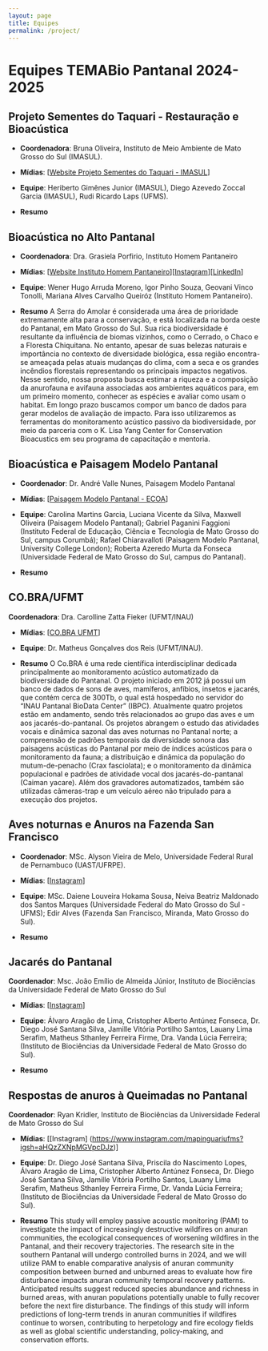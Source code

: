 ```yaml
---
layout: page
title: Equipes
permalink: /project/
---
```

# **Equipes TEMABio Pantanal 2024-2025**

## Projeto Sementes do Taquari - Restauração e Bioacústica

* **Coordenadora**: Bruna Oliveira, Instituto de Meio Ambiente de Mato Grosso do Sul (IMASUL).

* **Mídias**: [[Website Projeto Sementes do Taquari - IMASUL](https://storymaps.arcgis.com/stories/ef35a57241114b789de6725ea7f795bf[Instagram])]

* **Equipe**: Heriberto Gimênes Junior (IMASUL), Diego Azevedo Zoccal Garcia (IMASUL), Rudi Ricardo Laps (UFMS).

* **Resumo**

## Bioacústica no Alto Pantanal

* **Coordenadora**: Dra. Grasiela Porfirio, Instituto Homem Pantaneiro

* **Mídias**: [[Website Instituto Homem Pantaneiro](https://institutohomempantaneiro.org.br/)][[Instagram](https://www.instagram.com/ihp_pantanal_/)][[LinkedIn](https://www.linkedin.com/company/ihppantanal/?originalSubdomain=br)]

* **Equipe**: Wener Hugo Arruda Moreno, Igor Pinho Souza, Geovani Vinco Tonolli, Mariana Alves Carvalho Queiróz (Instituto Homem Pantaneiro).

* **Resumo**
A Serra do Amolar é considerada uma área de prioridade extremamente alta para a conservação, e está localizada na borda oeste do Pantanal, em Mato Grosso do Sul. Sua rica biodiversidade é resultante da influência de biomas vizinhos, como o Cerrado, o Chaco e a Floresta Chiquitana. No entanto, apesar de suas belezas naturais e importância no contexto de diversidade biológica, essa região encontra-se ameaçada pelas atuais mudanças do clima, com a seca e os grandes incêndios florestais representando os principais impactos negativos. Nesse sentido, nossa proposta busca estimar a riqueza e a composição da anurofauna e avifauna associadas aos ambientes aquáticos para, em um primeiro momento, conhecer as espécies e avaliar como usam o habitat. Em longo prazo buscamos compor um banco de dados para gerar modelos de avaliação de impacto. Para isso utilizaremos as ferramentas do monitoramento acústico passivo da biodiversidade, por meio da parceria com o K. Lisa Yang Center for Conservation Bioacustics em seu programa de capacitação e mentoria.

## Bioacústica e Paisagem Modelo Pantanal

* **Coordenador**: Dr. André Valle Nunes, Paisagem Modelo Pantanal

* **Mídias**: [[Paisagem Modelo Pantanal - ECOA](https://ecoa.org.br/paisagem-modelo-pantanal-regiao-estrategica-para-conservacao/)]

* **Equipe**: Carolina Martins Garcia, Luciana Vicente da Silva, Maxwell Oliveira (Paisagem Modelo Pantanal); Gabriel Paganini Faggioni (Instituto Federal de Educação, Ciência e Tecnologia de Mato Grosso do Sul, campus Corumbá); Rafael Chiaravalloti (Paisagem Modelo Pantanal, University College London); Roberta Azeredo Murta da Fonseca (Universidade Federal de Mato Grosso do Sul, campus do Pantanal).

* **Resumo**

## CO.BRA/UFMT

**Coordenadora**: Dra. Carolline Zatta Fieker (UFMT/INAU)

* **Mídias**: [[CO.BRA UFMT](https://cobra.ic.ufmt.br/)]

* **Equipe**: Dr. Matheus Gonçalves dos Reis (UFMT/INAU).

* **Resumo**
O Co.BRA é uma rede científica interdisciplinar dedicada principalmente ao monitoramento acústico automatizado da biodiversidade do Pantanal. O projeto iniciado em 2012 já possui um banco de dados de sons de aves, mamíferos, anfíbios, insetos e jacarés, que contém cerca de 300Tb, o qual está hospedado no servidor do “INAU Pantanal BioData Center” (IBPC). Atualmente quatro projetos estão em andamento, sendo três relacionados ao grupo das aves e um aos jacarés-do-pantanal. Os projetos abrangem o estudo das atividades vocais e dinâmica sazonal das aves noturnas no Pantanal norte; a compreensão de padrões temporais da diversidade sonora das paisagens acústicas do Pantanal por meio de índices acústicos para o monitoramento da fauna; a distribuição e dinâmica da população do mutum-de-penacho (Crax fasciolata); e o monitoramento da dinâmica populacional e padrões de atividade vocal dos jacarés-do-pantanal (Caiman yacare). Além dos gravadores automatizados, também são utilizadas câmeras-trap e um veículo aéreo não tripulado para a execução dos projetos.

## Aves noturnas e Anuros na Fazenda San Francisco

* **Coordenador**: MSc. Alyson Vieira de Melo, Universidade Federal Rural de Pernambuco (UAST/UFRPE).

* **Mídias**: [[Instagram](https://www.instagram.com/amelowildlifephotography)]

* **Equipe**: MSc. Daiene Louveira Hokama Sousa, Neiva Beatriz Maldonado dos Santos Marques (Universidade Federal do Mato Grosso do Sul - UFMS);  Edir Alves (Fazenda San Francisco, Miranda, Mato Grosso do Sul).

* **Resumo**

## Jacarés do Pantanal

**Coordenador**: Msc. João Emílio de Almeida Júnior, Instituto de Biociências da Universidade Federal de Mato Grosso do Sul

* **Mídias**: [[Instagram](https://www.instagram.com/hey_biologo/)]

* **Equipe**: Álvaro Aragão de Lima, Cristopher Alberto Antúnez Fonseca, Dr. Diego José Santana Silva, Jamille Vitória Portilho Santos, Lauany Lima Serafim, Matheus Sthanley Ferreira Firme, Dra. Vanda Lúcia Ferreira; (Instituto de Biociências da Universidade Federal de Mato Grosso do Sul).

* **Resumo**

## Respostas de anuros à Queimadas no Pantanal

**Coordenador**: Ryan Kridler, Instituto de Biociências da Universidade Federal de Mato Grosso do Sul

* **Mídias**: [[Instagram] (https://www.instagram.com/mapinguariufms?igsh=aHQzZXNpMGVpcDJz)]


* **Equipe**: Dr. Diego José Santana Silva, Priscila do Nascimento Lopes,  Álvaro Aragão de Lima, Cristopher Alberto Antúnez Fonseca, Dr. Diego José Santana Silva, Jamille Vitória Portilho Santos, Lauany Lima Serafim, Matheus Sthanley Ferreira Firme, Dr. Vanda Lúcia Ferreira; (Instituto de Biociências da Universidade Federal de Mato Grosso do Sul).

* **Resumo**
This study will employ passive acoustic monitoring (PAM) to investigate the impact of increasingly destructive wildfires on anuran communities, the ecological consequences of worsening wildfires in the Pantanal, and their recovery trajectories. The research site in the southern Pantanal will undergo controlled burns in 2024, and we will utilize PAM to enable comparative analysis of anuran community composition between burned and unburned areas to evaluate how fire disturbance impacts anuran community temporal recovery patterns. Anticipated results suggest reduced species abundance and richness in burned areas, with anuran populations potentially unable to fully recover before the next fire disturbance. The findings of this study will inform predictions of long-term trends in anuran communities if wildfires continue to worsen, contributing to herpetology and fire ecology fields as well as global scientific understanding, policy-making, and conservation efforts.
